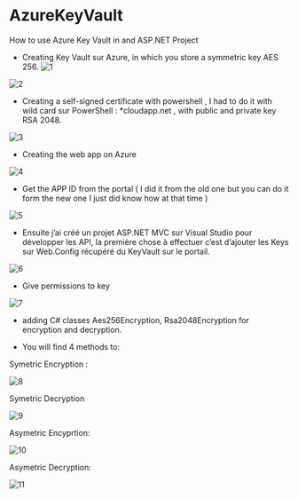 
# AzureKeyVault
How to use Azure Key Vault in and ASP.NET Project

-	Creating Key Vault sur Azure, in which you store a symmetric key AES 256.
![1](https://user-images.githubusercontent.com/2820473/32329752-3521e76c-bfde-11e7-8a9f-ec581afe8e3c.png) 

![2](https://user-images.githubusercontent.com/2820473/32329862-90c4e4ac-bfde-11e7-99a6-a79c811e06e6.png)


-	Creating a  self-signed certificate with powershell , I had to do it with  wild card sur PowerShell : *cloudapp.net , with public and private key RSA 2048.



![3](https://user-images.githubusercontent.com/2820473/32329880-9cd1e70e-bfde-11e7-8f12-01fe335e8ff7.png)


 

-	Creating the web app on Azure

![4](https://user-images.githubusercontent.com/2820473/32329892-a84c70a4-bfde-11e7-8df3-78f31896fdcc.png)


-	Get the APP ID from the portal ( I did it from the old one but you can do it form the new one I just did know how at that time ) 

 ![5](https://user-images.githubusercontent.com/2820473/32329910-b34cf8a2-bfde-11e7-8f2e-228681661adf.png)


 
-	Ensuite j’ai créé un projet ASP.NET MVC sur Visual Studio pour développer les API, la première chose à effectuer c’est d’ajouter les Keys sur Web.Config récupéré du KeyVault sur le portail.

![6](https://user-images.githubusercontent.com/2820473/32329934-be7d7210-bfde-11e7-82d4-a1c36cdee161.png)


-	Give permissions to key


![7](https://user-images.githubusercontent.com/2820473/32329948-ca6b2a18-bfde-11e7-86c2-67bbf988ae7b.png)

 

-	adding C# classes Aes256Encryption, Rsa2048Encryption for encryption and decryption. 

-	You will find 4 methods to:

Symetric Encryption : 


![8](https://user-images.githubusercontent.com/2820473/32329989-ec06a7c4-bfde-11e7-8eca-be0768df9760.png)


Symetric Decryption

![9](https://user-images.githubusercontent.com/2820473/32330007-04ab2b2e-bfdf-11e7-8aa3-31e4dfb08e48.png)

Asymetric Encyprtion:


![10](https://user-images.githubusercontent.com/2820473/32330020-129e1ade-bfdf-11e7-8988-62f93afe48e0.png)


Asymetric Decryption:

![11](https://user-images.githubusercontent.com/2820473/32330035-2244d0b8-bfdf-11e7-95a8-4dfb940572a8.png)
